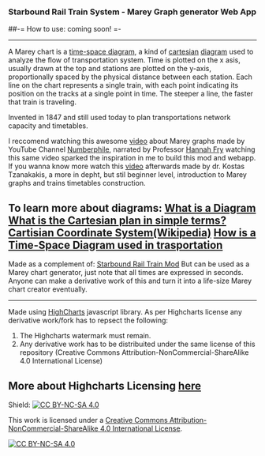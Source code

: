 ### Starbound Rail Train System - Marey Graph generator Web App

##-= How to use: coming soon! =-

---
A Marey chart is a [time-space diagram](https://en.wikipedia.org/wiki/Time%E2%80%93distance_diagram), a kind of [cartesian](https://en.wikipedia.org/wiki/Cartesian_coordinate_system) [diagram](https://en.wikipedia.org/wiki/Diagram) used to analyze the flow of transportation system.
Time is plotted on the x asis, usually drawn at the top and stations are plotted on the y-axis, proportionally spaced by the physical distance between each station.
Each line on the chart represents a single train, with each point indicating its position on the tracks at a single point in time.
The steeper a line, the faster that train is traveling.

Invented in 1847 and still used today to plan transportations network capacity and timetables.

I reccomend watching this awesome [video](https://www.youtube.com/watch?v=NFLb1IPlY_k) about Marey graphs made by YouTube Channel [Numberphile](https://www.youtube.com/channel/UCoxcjq-8xIDTYp3uz647V5A), narrated by Professor [Hannah Fry](https://en.wikipedia.org/wiki/Hannah_Fry) watching this same video sparked the inspiration in me to build this mod and webapp.
If you wanna know more watch this [video](https://www.youtube.com/watch?v=EWVRqhypxEU) afterwards  made by dr. Kostas Tzanakakis, a more in depht, but stil beginner level, introduction to Marey graphs and trains timetables construction.

To learn more about diagrams:
[What is a Diagram](https://en.wikipedia.org/wiki/Diagram)
[What is the Cartesian plan in simple terms?](https://www.mathsisfun.com/data/cartesian-coordinates.html)
[Cartisian Coordinate System(Wikipedia)](https://en.wikipedia.org/wiki/Cartesian_coordinate_system)
[How is a Time-Space Diagram used in trasportation](https://en.wikipedia.org/wiki/Time%E2%80%93distance_diagram)
---
Made as a complement of: <a href="https://github.com/CondensedChaos/Starbound-Rail-Train">Starbound Rail Train Mod</a>
But can be used as a Marey chart generator, just note that all times are expressed in seconds.
Anyone can make a derivative work of this and turn it into a life-size Marey chart creator eventually.

---
Made using [HighCharts](https://github.com/highcharts/highcharts) javascript library.
As per Highcharts license any derivative work/fork has to repsect the following:
1) The Highcharts watermark must remain.
2) Any derivative work has to be distribuited under the same license of this repository (Creative Commons Attribution-NonCommercial-ShareAlike 4.0 International License)

More about Highcharts Licensing [here](https://www.highcharts.com/blog/download/)
---

Shield: [![CC BY-NC-SA 4.0][cc-by-nc-sa-shield]][cc-by-nc-sa]

This work is licensed under a
[Creative Commons Attribution-NonCommercial-ShareAlike 4.0 International License][cc-by-nc-sa].

[![CC BY-NC-SA 4.0][cc-by-nc-sa-image]][cc-by-nc-sa]

[cc-by-nc-sa]: http://creativecommons.org/licenses/by-nc-sa/4.0/
[cc-by-nc-sa-image]: https://licensebuttons.net/l/by-nc-sa/4.0/88x31.png
[cc-by-nc-sa-shield]: https://img.shields.io/badge/License-CC%20BY--NC--SA%204.0-lightgrey.svg

